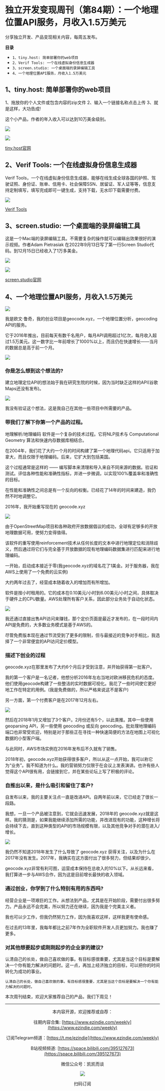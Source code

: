 # 独立开发变现周刊（第84期）：一个地理位置API服务，月收入1.5万美元

分享独立开发、产品变现相关内容，每周五发布。

**目录**
- `1、tiny.host: 简单部署你的web项目`
- `2、Verif Tools: 一个在线虚拟身份信息生成器`
- `3、screen.studio: 一个桌面端的录屏编辑工具`
- `4、一个地理位置API服务，月收入1.5万美元`

## 1、tiny.host: 简单部署你的web项目

1、拖放你的个人文件或包含内容的zip文件
2、输入一个链接名称点击上传
3、就是这样，大功告成!

这个小产品，作者的年入收入可以达到10万美金级别。

![](https://snimg.jamyido.top/large/008vxvgGly1h94sdho8ldj31k50u0q6e.jpg)

![](https://snimg.jamyido.top/large/008vxvgGly1h94sdjflmsj30uc0nmjt5.jpg)

[tiny.host官网](https://tiiny.host/)

## 2、Verif Tools: 一个在线虚拟身份信息生成器

Verif Tools，一个在线虚拟身份信息生成器，能够在线生成全球各国的护照、驾驶证照、身份证、账单、信用卡、社会保障SSN、居留证、军人证等等，信息支持定制填写，填写完成即可一键生成，支持下载，无水印下载需要付费。

![](https://snimg.jamyido.top/large/008vxvgGly1h94sdj9xrzj31rn0u0gqp.jpg)

[Verif Tools](https://verif.tools/)

## 3、screen.studio: 一个桌面端的录屏编辑工具

这是一个Mac端的录屏编辑工具。不需要复杂的操作就可以编辑出效果很好的演示视频。作者Adam Pietrasiak 在2022年9月13日写了第一行Screen Studio代码。到12月15日已经收入了1万多美金。

![](https://snimg.jamyido.top/large/008vxvgGly1h94sdj0eukj30tg0nqq59.jpg)

![](https://snimg.jamyido.top/large/008vxvgGly1h94sdiw6jqj30uw0tmmzx.jpg)

[screen.studio官网](https://www.screen.studio/)

## 4、一个地理位置API服务，月收入1.5万美元

![](https://snimg.jamyido.top/large/008vxvgGly1h94sdipxbpj30m20ku3zh.jpg)

我是欧文·鲁奇，我的创业项目是geocode.xyz，一个地理位置分析，geocoding API的服务。

它于2016年推出，目前每天有数千名用户，每月API调用超过1亿次，每月收入超过1.5万美元。这一数字比一年前增长了1000%以上，而且仍在快速增长——当月的数据总是高于前一个月。

![](https://snimg.jamyido.top/large/008vxvgGly1h94sdikaobj30nm0f2dgh.jpg)

### 你是怎么想到这个想法的?

建立地理定位API的想法始于我在研究生院的时候，因为当时缺乏这样的API(谷歌Maps还没有发布)。

![](https://snimg.jamyido.top/large/008vxvgGly1h94sdifos7j31sh0u00wz.jpg)

我没有验证这个想法，这是我自己在其他一些项目中所需要的产品。

### 带我们了解下你第一个产品的过程。

地理解析/地理编码 软件是一个复杂的技术过程。它将NLP技术与 Computational Geometry 算法和快速内存数据库相结合。

在2004年，我们花了大约一个月的时间构建了第一个地理代码api。它只适用于加拿大，而且仅限于地理编码。后来，它扩大到包括美国。

这个过程通常是这样的 —— 编写脚本来清理和导入来自不同来源的数据。验证和测试。评估各种性能和准确性指标，并进一步微调，以实现100%覆盖率和准确性的目标。

在性能和准确性之间总是有一个反向的权衡。已经花了14年的时间来建造，我仍然不时地调整它。

2016年，我开始重写现在的 geocode.xyz

![](https://snimg.jamyido.top/large/008vxvgGly1h94sdib0oij31qj0u0jwp.jpg)

由于OpenStreetMap项目和各种政府开放数据倡议的成功，全球有足够多的开放地理数据可用，使努力变得值得。

该软件的重写使用reinforcement技术从任何长度的文本中进行地理定位和消除歧义，然后通过将它们与完全基于开放数据的现有地理编码数据集进行匹配来进行地理编码。

一开始，启动成本接近于零(我geocode.xyz的域名花了1美金。对于服务器，我在AWS上使用了一个免费的云实例)

大约两年过去了，经营成本随着收入的增加而有所增加。

软件是按小时租用的。它的成本在0.10美元/小时到6.00美元/小时之间，具体取决于硬件上的CPU数量。AWS处理所有客户关系，因此部分业务处于自动化状态。

![](https://snimg.jamyido.top/large/008vxvgGly1h94sdi61v0j31nc0tc42a.jpg)

我还通过直接出售API访问来赚钱，那个定价页面是最近才发布的，在一段时间内API是免费的，大多数业务模式是基于AWS的。

尽管免费版本现在通过节流受到了更多的限制，但与最接近的竞争对手相比，我选择了一个非常便宜的API访问定价模型。

### 描述下创业的过程

geocode.xyz在那里发布了大约6个月后才受到注意，并开始获得第一批客户。

我的第一个客户是一名记者，他想分析2016年左右当地对欧洲移民危机的态度。他们使用geocode构建了一些整洁的实时数据可视化。我花了一些时间使它更好地工作在特定的用例。(我是免费做的，所以严格来说这不是客户)

另一方面，第一个付费客户是在2017年12月左右。

![](https://snimg.jamyido.top/large/008vxvgGly1h94sdhyygaj31ua0s2gs2.jpg)

然后在2018年1月又增加了3个客户。2月份还有5个，以此类推。其中一些使用geoparsing API，另一些使用 geocoding 或反向 geocoding。批处理地理编码端口也非常受欢迎，特别是对于那些正在寻找一种快速简便的方法在地图上可视化数据的小型客户端。

与此同时，AWS市场实例在2016年发布后不久就有了销售。

2018年初，geocode.xyz开始获得很多客户，所以从这一点开始，我可以称它为“业务”。我不知道为什么。我的营销努力仅限于在会议上发表演讲。也许有些人觉得这个API很有用，会链接到它，并在某些论坛上写了积极的评论。

### 自推出以来，是什么吸引和留住了客户?

自发布以来，我的主要关注点一直是改进API。自两年前以来，它已经走了很长一段路。

我想，一旦一个产品被注意到，它就会迅速发展，2018年的 geocode.xyz就是这样。我的猜测是，如果我能继续添加所需的功能，并改进现有的功能，这种增长将会持续下去，直到这种类型的API的市场规模有限，以及其他竞争对手的潜在进入/增长。

![](https://snimg.jamyido.top/large/008vxvgGly1h94sdhth3fj31sr0u0gsd.jpg)

我仍然不知道2018年发生了什么导致了 geocode.xyz 获得关注，以及为什么在2017年没有发生。2017年，我确实在这方面付出了很多努力，但结果却很少。

geocode.xyz非常有利可图，运营成本保持在总收入的10%以下。从长远来看，我打算进一步与AWS合作，因为这是目前增长最快的收入领域。

### 通过创业，你学到了什么特别有用的东西吗?

经营企业是一项艰巨的工作。从想法到产品，尤其是在开始阶段，需要付出很多努力。产品永远不会完美，所以努力还在继续，因为我是个完美主义者。

我也可以少工作，但我仍然努力工作，因为我喜欢这样，这样我更有使命感。

在过去的13年里，我每年都比之前7年作为全职软件开发人员更加努力。我也赚了更多。

### 对其他想要起步或刚刚起步的企业家的建议?

认清自己的长处，做自己喜欢做的事。有目标感很重要，尤其是当这个目标是要解决一个你有能力解决的问题时。这一点，再加上经济独立的目标，可以把你的时间转化为成功的事业。

```
认清自己的长处，做自己喜欢做的事。有目标感很重要，尤其是当这个目标是要解决一个你有能力解决的问题时。
```

本次周刊结束，欢迎大家推荐自己的产品，我们下周见！

---
<center>
本内容开源，欢迎推荐或自荐：

往期内容合集: [https://www.ezindie.com/weekly](https://www.ezindie.com/weekly)

订阅Telegram频道：[https://t.me/ezindie](https://www.ezindie.com/weekly)

B站视频频道: [https://space.bilibili.com/395127673](https://space.bilibili.com/395127673)

微信公众号：凯凯而谈

![](http://qiniu.gafata.com/2019-03-17-web-bear.jpg?imageView2/2/w/200)

扫码订阅
</center>
